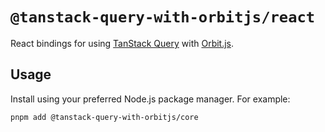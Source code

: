 # `@tanstack-query-with-orbitjs/react`

React bindings for using [TanStack Query](https://tanstack.com/query) with [Orbit.js](https://orbitjs.com/).

## Usage

Install using your preferred Node.js package manager. For example:

```sh
pnpm add @tanstack-query-with-orbitjs/core
```

